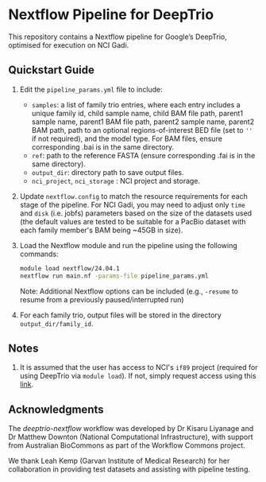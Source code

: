 # Nextflow Pipeline for DeepTrio

This repository contains a Nextflow pipeline for Google’s DeepTrio, optimised for execution on NCI Gadi.

## Quickstart Guide

1. Edit the `pipeline_params.yml` file to include:
    - `samples`:  a list of family trio entries, where each entry includes a unique family id, child sample name, child BAM file path, parent1 sample name, parent1 BAM file path, parent2 sample name, parent2 BAM path, path to an optional regions-of-interest BED file (set to `''` if not required), and the model type. For BAM files, ensure corresponding .bai is in the same directory.
    - `ref`: path to the reference FASTA (ensure corresponding .fai is in the same directory).
    - `output_dir`: directory path to save output files.
    - `nci_project`, `nci_storage` : NCI project and storage.

2. Update `nextflow.config` to match the resource requirements for each stage of the pipeline. For NCI Gadi, you may need to adjust only `time` and `disk` (i.e. jobfs) parameters based on the size of the datasets used (the default values are tested to be suitable for a PacBio dataset with each family member's BAM being ~45GB in size).

3. Load the Nextflow module and run the pipeline using the following commands:
    ```bash
    module load nextflow/24.04.1
    nextflow run main.nf -params-file pipeline_params.yml
    ```

    Note: Additional Nextflow options can be included (e.g., `-resume` to resume from a previously paused/interrupted run)

4. For each family trio, output files will be stored in the directory `output_dir/family_id`.

## Notes  

1. It is assumed that the user has access to NCI's `if89` project (required for using DeepTrio via `module load`). If not, simply request access using this [link](https://my.nci.org.au/mancini/project/if89).

## Acknowledgments

The *deeptrio-nextflow* workflow was developed by Dr Kisaru Liyanage and Dr Matthew Downton (National Computational Infrastructure), with support from Australian BioCommons as part of the Workflow Commons project.

We thank Leah Kemp (Garvan Institute of Medical Research) for her collaboration in providing test datasets and assisting with pipeline testing.